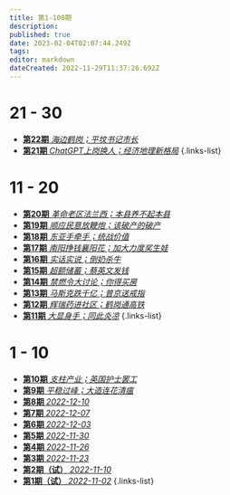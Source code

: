 ```yaml
---
title: 第1-100期
description: 
published: true
date: 2023-02-04T02:07:44.249Z
tags: 
editor: markdown
dateCreated: 2022-11-29T11:37:26.692Z
---
```


# 21 - 30
- [**第22期** *海边鹤岗；平坟书记市长*](22)
- [**第21期** *ChatGPT上岗换人；经济地理新格局*](21)
{.links-list}

# 11 - 20
- [**第20期** *革命老区法兰西；本县养不起本县*](20)
- [**第19期** *顺应民意放鞭炮；该破产的破产*](19)
- [**第18期** *东亚手牵手；统战价值*](18)
- [**第17期** *南阳挣钱襄阳花；加大力度奖生娃*](17)
- [**第16期** *实话实说；倒奶杀牛*](16)
- [**第15期** *超额储蓄；蔡英文发钱*](15)
- [**第14期** *禁燃令大讨论；你得买房*](14)
- [**第13期** *马斯克跌千亿；普京送戒指*](13)
- [**第12期** *辉瑞药进社区；鹤岗通高铁*](12)
- [**第11期** *大显身手；同此炎凉*](11)
{.links-list}

# 1 - 10
- [**第10期** *支柱产业；英国护士罢工*](10)
- [**第9期** *平稳过峰；大造连花清瘟*](9)
- [**第8期** *2022-12-10*](8)
- [**第7期** *2022-12-07*](7)
- [**第6期** *2022-12-03*](6)
- [**第5期** *2022-11-30*](5)
- [**第4期** *2022-11-26*](4)
- [**第3期** *2022-11-23*](3)
- [**第2期（试）** *2022-11-10*](2)
- [**第1期（试）** *2022-11-02*](1)
{.links-list}

